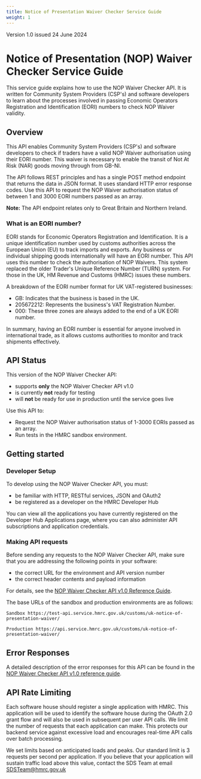 ```yaml
---
title: Notice of Presentation Waiver Checker Service Guide
weight: 1
---
```

Version 1.0 issued 24 June 2024

# Notice of Presentation (NOP) Waiver Checker Service Guide

This service guide explains how to use the NOP Waiver Checker API. It is written for Community System Providers (CSP's) and software developers to learn about the processes involved in passing Economic Operators Registration and Identification (EORI) numbers to check NOP Waiver validity.

## Overview

This API enables Community System Providers (CSP's) and software developers to check if traders have a valid NOP Waiver authorisation using their EORI number. This waiver is necessary to enable the transit of Not At Risk (NAR) goods moving through from GB-NI. 

The API follows REST principles and has a single POST method endpoint that returns the data in JSON format. It uses standard HTTP error response codes. Use this API to request the NOP Waiver authorisation status of between 1 and 3000 EORI numbers passed as an array. 

**Note:** The API endpoint relates only to Great Britain and Northern Ireland.

### What is an EORI number?

EORI stands for Economic Operators Registration and Identification. It is a unique identification number used by customs authorities across the European Union (EU) to track imports and exports. Any business or individual shipping goods internationally will have an EORI number. This API uses this number to check the authorisation of NOP Waivers. This system replaced the older Trader's Unique Reference Number (TURN) system. For those in the UK, HM Revenue and Customs (HMRC) issues these numbers.

A breakdown of the EORI number format for UK VAT-registered businesses:
- GB: Indicates that the business is based in the UK.
- 205672212: Represents the business's VAT Registration Number.
- 000: These three zones are always added to the end of a UK EORI number.

In summary, having an EORI number is essential for anyone involved in international trade, as it allows customs authorities to monitor and track shipments effectively.

## API Status

This version of the NOP Waiver Checker API:

- supports **only** the NOP Waiver Checker API v1.0
- is currently **not** ready for testing
- will **not** be ready for use in production until the service goes live

Use this API to:

- Request the NOP Waiver authorisation status of 1-3000 EORIs passed as an array.
- Run tests in the HMRC sandbox environment.

## Getting started 

### Developer Setup

To develop using the NOP Waiver Checker API, you must:

- be familiar with HTTP, RESTful services, JSON and OAuth2
- be registered as a developer on the HMRC Developer Hub

You can view all the applications you have currently registered on the Developer Hub Applications page, where you can also administer API subscriptions and application credentials.

### Making API requests

Before sending any requests to the NOP Waiver Checker API, make sure that you are addressing the following points in your software:

- the correct URL for the environment and API version number
- the correct header contents and payload information

For details, see the [NOP Waiver Checker API v1.0 Reference Guide](/api-documentation/docs/api/service/uknw-auth-checker-api/1.0).

The base URLs of the sandbox and production environments are as follows:

```code
Sandbox	https://test-api.service.hmrc.gov.uk/customs/uk-notice-of-presentation-waiver/

Production https://api.service.hmrc.gov.uk/customs/uk-notice-of-presentation-waiver/
```

## Error Responses

A detailed description of the error responses for this API can be found in the [NOP Waiver Checker API v1.0 reference guide](/api-documentation/docs/api/service/uknw-auth-checker-api/1.0).

## API Rate Limiting

Each software house should register a single application with HMRC. This application will be used to identify the software house during the OAuth 2.0 grant flow and will also be used in subsequent per user API calls. We limit the number of requests that each application can make. This protects our backend service against excessive load and encourages real-time API calls over batch processing.

We set limits based on anticipated loads and peaks. Our standard limit is 3 requests per second per application. If you believe that your application will sustain traffic load above this value, contact the SDS Team at email [SDSTeam@hmrc.gov.uk](mailto:SDSTeam@hmrc.gov.uk)
